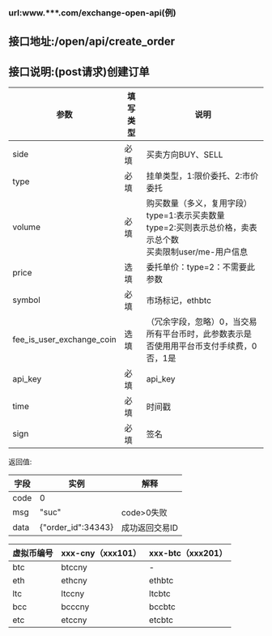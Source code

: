 ### url:www.***.com/exchange-open-api(例)## 接口地址:/open/api/create_order## 接口说明:(post请求)创建订单|参数|	填写类型|	说明||------------|--------|-----------------------------||side|	必填|	买卖方向BUY、SELL||type|	必填|	挂单类型，1:限价委托、2:市价委托||volume| 	必填|	购买数量（多义，复用字段）<br>type=1:表示买卖数量<br>type=2:买则表示总价格，卖表示总个数<br>买卖限制user/me-用户信息||price|	选填|	委托单价：type=2：不需要此参数||symbol|	必填|	市场标记，ethbtc||fee_is_user_exchange_coin|	选填|	（冗余字段，忽略）0，当交易所有平台币时，此参数表示是否使用用平台币支付手续费，0否，1是||api_key|	必填|	api_key||time|	必填|	时间戳||sign|	必填|	签名|返回值:|字段|	实例|	解释||-----|------|---------||code|	0|	 |msg|	"suc"|	code>0失败||data|	{"order_id":34343}|成功返回交易ID||虚拟币编号|xxx-cny（xxx101）|xxx-btc（xxx201）||------------|------------|------------||btc|	btccny|	-||eth|	ethcny|	ethbtc||ltc|	ltccny|	ltcbtc||bcc|	bcccny|	bccbtc||etc|	etccny|	etcbtc|